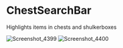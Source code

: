 # ChestSearchBar
Highlights items in chests and shulkerboxes

![Screenshot_4399](https://user-images.githubusercontent.com/31269663/115963302-68790000-a527-11eb-9270-ddaf16e0afed.png)
![Screenshot_4400](https://user-images.githubusercontent.com/31269663/115963304-6adb5a00-a527-11eb-96fd-39b5da77c799.png)
